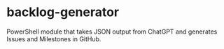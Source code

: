 # backlog-generator
PowerShell module that takes JSON output from ChatGPT and generates Issues and Milestones in GitHub.
